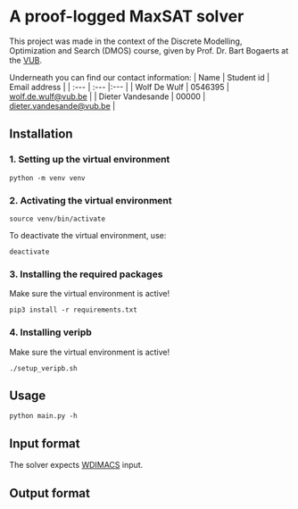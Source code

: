 # A proof-logged MaxSAT solver

This project was made in the context of the Discrete Modelling, Optimization and Search (DMOS) course, given by Prof. Dr. Bart Bogaerts at the [VUB](https://www.vub.be/).

Underneath you can find our contact information:
| Name | Student id | Email address |
| :--- | :--- |:--- |
| Wolf De Wulf | 0546395 | [wolf.de.wulf@vub.be](mailto:wolf.de.wulf@vub.be) |
| Dieter Vandesande | 00000 | [dieter.vandesande@vub.be](mailto:dieter.vandesande@vub.be) |

## Installation

### 1. Setting up the virtual environment

```console
python -m venv venv
```

### 2. Activating the virtual environment

```console
source venv/bin/activate
```

To deactivate the virtual environment, use:

```console
deactivate
```

### 3. Installing the required packages

Make sure the virtual environment is active!

```console
pip3 install -r requirements.txt
```

### 4. Installing veripb

Make sure the virtual environment is active!

```console
./setup_veripb.sh
```

## Usage

```console
python main.py -h
```

## Input format

The solver expects [WDIMACS](http://www.maxhs.org/docs/wdimacs.html) input.

## Output format
